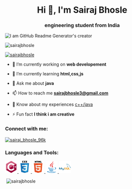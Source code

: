 
<h1 align="center">Hi 👋, I'm Sairaj Bhosle</h1>
<h3 align="center">engineering student from India</h3>

![I am GitHub Readme Generator's creator](https://github.com/Sairajbhosle/Sairhttps://www.canva.com/design/DAFF6cMzoRk/s8CxdUJanua39399IrUJJg/edit?utm_content=DAFF6cMzoRk&utm_campaign=designshare&utm_medium=link2&utm_source=sharebuttonaj-Bhosle/blob/main/Heyy%20its%20Sairaj%20Bhosle.png)




<p align="left"> <img src="https://komarev.com/ghpvc/?username=sairajbhosle&label=Profile%20views&color=0e75b6&style=flat" alt="sairajbhosle" /> </p>

<p align="left"> <a href="https://github.com/ryo-ma/github-profile-trophy"><img src="https://github-profile-trophy.vercel.app/?username=sairajbhosle" alt="sairajbhosle" /></a> </p>

- 🔭 I’m currently working on **web developement**

- 🌱 I’m currently learning **html,css,js**

- 💬 Ask me about **java**

- 📫 How to reach me **sairajbhosle3@gmail.com**

- 📄 Know about my experiences [c++/java](c++/java)

- ⚡ Fun fact **I think i am creative**

<h3 align="left">Connect with me:</h3>
<p align="left">
<a href="https://instagram.com/sairaj_bhosle_96k" target="blank"><img align="center" src="https://raw.githubusercontent.com/rahuldkjain/github-profile-readme-generator/master/src/images/icons/Social/instagram.svg" alt="sairaj_bhosle_96k" height="30" width="40" /></a>
</p>

<h3 align="left">Languages and Tools:</h3>
<p align="left"> <a href="https://www.w3schools.com/cpp/" target="_blank" rel="noreferrer"> <img src="https://raw.githubusercontent.com/devicons/devicon/master/icons/cplusplus/cplusplus-original.svg" alt="cplusplus" width="40" height="40"/> </a> <a href="https://www.w3schools.com/css/" target="_blank" rel="noreferrer"> <img src="https://raw.githubusercontent.com/devicons/devicon/master/icons/css3/css3-original-wordmark.svg" alt="css3" width="40" height="40"/> </a> <a href="https://www.w3.org/html/" target="_blank" rel="noreferrer"> <img src="https://raw.githubusercontent.com/devicons/devicon/master/icons/html5/html5-original-wordmark.svg" alt="html5" width="40" height="40"/> </a> <a href="https://www.java.com" target="_blank" rel="noreferrer"> <img src="https://raw.githubusercontent.com/devicons/devicon/master/icons/java/java-original.svg" alt="java" width="40" height="40"/> </a> <a href="https://www.mysql.com/" target="_blank" rel="noreferrer"> <img src="https://raw.githubusercontent.com/devicons/devicon/master/icons/mysql/mysql-original-wordmark.svg" alt="mysql" width="40" height="40"/> </a> </p>

<p>&nbsp;<img align="center" src="https://github-readme-stats.vercel.app/api?username=sairajbhosle&show_icons=true&locale=en" alt="sairajbhosle" /></p>
